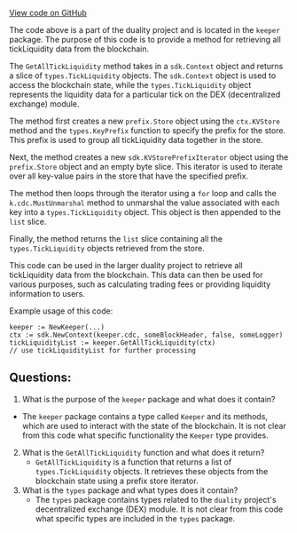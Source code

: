 [View code on GitHub](https://github.com/duality-labs/duality/dex/keeper/tick_liquidity.go)

The code above is a part of the duality project and is located in the `keeper` package. The purpose of this code is to provide a method for retrieving all tickLiquidity data from the blockchain. 

The `GetAllTickLiquidity` method takes in a `sdk.Context` object and returns a slice of `types.TickLiquidity` objects. The `sdk.Context` object is used to access the blockchain state, while the `types.TickLiquidity` object represents the liquidity data for a particular tick on the DEX (decentralized exchange) module. 

The method first creates a new `prefix.Store` object using the `ctx.KVStore` method and the `types.KeyPrefix` function to specify the prefix for the store. This prefix is used to group all tickLiquidity data together in the store. 

Next, the method creates a new `sdk.KVStorePrefixIterator` object using the `prefix.Store` object and an empty byte slice. This iterator is used to iterate over all key-value pairs in the store that have the specified prefix. 

The method then loops through the iterator using a `for` loop and calls the `k.cdc.MustUnmarshal` method to unmarshal the value associated with each key into a `types.TickLiquidity` object. This object is then appended to the `list` slice. 

Finally, the method returns the `list` slice containing all the `types.TickLiquidity` objects retrieved from the store. 

This code can be used in the larger duality project to retrieve all tickLiquidity data from the blockchain. This data can then be used for various purposes, such as calculating trading fees or providing liquidity information to users. 

Example usage of this code:

```
keeper := NewKeeper(...)
ctx := sdk.NewContext(keeper.cdc, someBlockHeader, false, someLogger)
tickLiquidityList := keeper.GetAllTickLiquidity(ctx)
// use tickLiquidityList for further processing
```
## Questions: 
 1. What is the purpose of the `keeper` package and what does it contain?
   - The `keeper` package contains a type called `Keeper` and its methods, which are used to interact with the state of the blockchain. It is not clear from this code what specific functionality the `Keeper` type provides.
2. What is the `GetAllTickLiquidity` function and what does it return?
   - `GetAllTickLiquidity` is a function that returns a list of `types.TickLiquidity` objects. It retrieves these objects from the blockchain state using a prefix store iterator.
3. What is the `types` package and what types does it contain?
   - The `types` package contains types related to the `duality` project's decentralized exchange (DEX) module. It is not clear from this code what specific types are included in the `types` package.